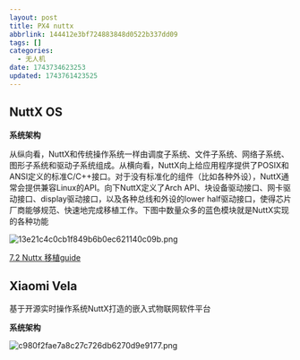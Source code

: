 ```yaml
---
layout: post
title: PX4 nuttx
abbrlink: 144412e3bf724883848d0522b337dd09
tags: []
categories:
  - 无人机
date: 1743734623253
updated: 1743761423525
---
```


## NuttX OS

**系统架构**

从纵向看，NuttX和传统操作系统一样由调度子系统、文件子系统、网络子系统、图形子系统和驱动子系统组成。从横向看，NuttX向上给应用程序提供了POSIX和ANSI定义的标准C/C++接口。对于没有标准化的组件（比如各种外设），NuttX通常会提供兼容Linux的API。向下NuttX定义了Arch API、块设备驱动接口、网卡驱动接口、display驱动接口，以及各种总线和外设的lower half驱动接口，使得芯片厂商能够规范、快速地完成移植工作。下图中数量众多的蓝色模块就是NuttX实现的各种功能

![13e21c4c0cb1f849b6b0ec621140c09b.png](/resources/d3badd4e7c1e48c4ad307d94da13dd45.png)

[7.2 Nuttx 移植guide](/p/d43ed0f14fb14656ad1f63040bd9fb5d)

## Xiaomi Vela

基于开源实时操作系统NuttX打造的嵌入式物联网软件平台

**系统架构**

![c980f2fae7a8c27c726db6270d9e9177.png](/resources/cfb81995fd8c4506ab18f265b91cbc20.png)
